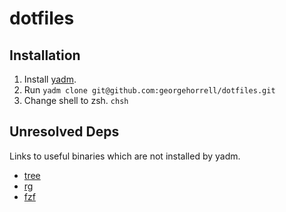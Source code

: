 # dotfiles

## Installation

1. Install [yadm](https://yadm.io/docs/install).
2. Run `yadm clone git@github.com:georgehorrell/dotfiles.git`
3. Change shell to zsh. `chsh`

## Unresolved Deps

Links to useful binaries which are not installed by yadm.

- [tree](https://formulae.brew.sh/formula/tree)
- [rg](https://github.com/BurntSushi/ripgrep)
- [fzf](https://github.com/junegunn/fzf)
